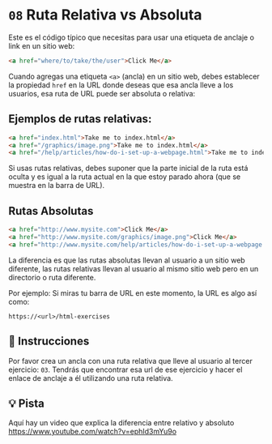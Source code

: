 # `08` Ruta Relativa vs Absoluta

Este es el código típico que necesitas para usar una etiqueta de anclaje o link en un sitio web:

```html
<a href="where/to/take/the/user">Click Me</a>
```
Cuando agregas una etiqueta `<a>` (ancla) en un sitio web, debes establecer la propiedad `href` en la URL donde deseas que esa ancla lleve a los usuarios, esa ruta de URL puede ser absoluta o relativa:

## Ejemplos de rutas relativas:

```html
<a href="index.html">Take me to index.html</a>
<a href="/graphics/image.png">Take me to index.html</a>
<a href="/help/articles/how-do-i-set-up-a-webpage.html">Take me to index.html</a>
```

Si usas rutas relativas, debes suponer que la parte inicial de la ruta está oculta y es igual a la ruta actual en la que estoy parado ahora (que se muestra en la barra de URL).

## Rutas Absolutas
```html
<a href="http://www.mysite.com">Click Me</a>
<a href="http://www.mysite.com/graphics/image.png">Click Me</a>
<a href="http://www.mysite.com/help/articles/how-do-i-set-up-a-webpage.html">Click Me</a>
```

La diferencia es que las rutas absolutas llevan al usuario a un sitio web diferente, las rutas relativas llevan al usuario al mismo sitio web pero en un directorio o ruta diferente.

Por ejemplo: Si miras tu barra de URL en este momento, la URL es algo así como:
```
https://<url>/html-exercises
```

## 📝 Instrucciones

Por favor crea un ancla con una ruta relativa que lleve al usuario al tercer ejercicio: `03`.
Tendrás que encontrar esa url de ese ejercicio y hacer el enlace de anclaje a él utilizando una ruta relativa.

## 💡 Pista

Aquí hay un video que explica la diferencia entre relativo y absoluto
https://www.youtube.com/watch?v=ephId3mYu9o